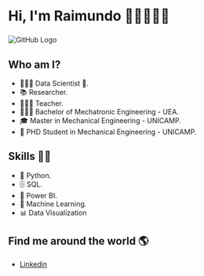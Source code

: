 # **Hi, I'm Raimundo** 👨🏾‍💻👋🏾 
###  
![GitHub Logo]()

## Who am I? 

* 👨🏾‍💻 Data Scientist 🥰.
* 📚 Researcher.
* 👨🏾‍🏫 Teacher.
* 👨🏾‍🎓 Bachelor of Mechatronic Engineering - UEA.
* 🎓 Master in Mechanical Engineering - UNICAMP.
* 🍾 PHD Student in Mechanical Engineering - UNICAMP.

## Skills 👩‍💻

* 🐍 Python.
* 🗄 SQL.
* 🧮 Power BI.
* 🔮 Machine Learning. 
* 📊 Data Visualization

## Find me around the world :earth_americas:

*  [Linkedin]( https://www.linkedin.com/in/raimundo-lucena/)
